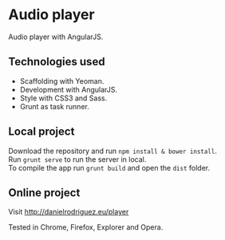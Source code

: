 # Audio player

Audio player with AngularJS.

## Technologies used

- Scaffolding with Yeoman.
- Development with AngularJS.
- Style with CSS3 and Sass.
- Grunt as task runner.

## Local project

Download the repository and run `npm install & bower install`.<br>
Run `grunt serve` to run the server in local.<br>
To compile the app run `grunt build` and open the `dist` folder.

## Online project

Visit http://danielrodriguez.eu/player
 <p>
 
Tested in Chrome, Firefox, Explorer and Opera.
